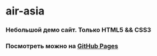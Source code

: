 # air-asia
### Небольшой демо сайт. Только HTML5 && CSS3 <br>
### Посмотреть можно на [GitHub Pages](https://moradell.github.io/air-asia/air-asia)

